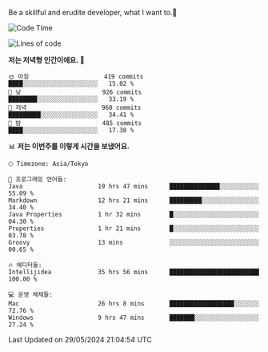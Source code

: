 Be a skillful and erudite developer, what I want to.👶

<!--START_SECTION:waka-->
![Code Time](http://img.shields.io/badge/Code%20Time-857%20hrs%2056%20mins-blue)

![Lines of code](https://img.shields.io/badge/%EC%A0%80%EB%8A%94%20%EC%97%AC%ED%83%9C%EA%B9%8C%EC%A7%80%20-2.1%20million%20%EC%A4%84%EC%9D%98%20%EC%BD%94%EB%93%9C%EB%A5%BC%20%EC%9E%91%EC%84%B1%ED%96%88%EC%96%B4%EC%9A%94.-blue)

**저는 저녁형 인간이에요. 🦉** 

```text
🌞 아침                     419 commits         ████░░░░░░░░░░░░░░░░░░░░░   15.02 % 
🌆 낮　                     926 commits         ████████░░░░░░░░░░░░░░░░░   33.19 % 
🌃 저녁                     960 commits         █████████░░░░░░░░░░░░░░░░   34.41 % 
🌙 밤　                     485 commits         ████░░░░░░░░░░░░░░░░░░░░░   17.38 % 
```


📊 **저는 이번주를 이렇게 시간을 보냈어요.** 

```text
🕑︎ Timezone: Asia/Tokyo

💬 프로그래밍 언어들: 
Java                     19 hrs 47 mins      ██████████████░░░░░░░░░░░   55.09 % 
Markdown                 12 hrs 21 mins      █████████░░░░░░░░░░░░░░░░   34.40 % 
Java Properties          1 hr 32 mins        █░░░░░░░░░░░░░░░░░░░░░░░░   04.30 % 
Properties               1 hr 21 mins        █░░░░░░░░░░░░░░░░░░░░░░░░   03.78 % 
Groovy                   13 mins             ░░░░░░░░░░░░░░░░░░░░░░░░░   00.65 % 

🔥 에디터들: 
Intellijidea             35 hrs 56 mins      █████████████████████████   100.00 % 

💻 운영 체제들: 
Mac                      26 hrs 8 mins       ██████████████████░░░░░░░   72.76 % 
Windows                  9 hrs 47 mins       ███████░░░░░░░░░░░░░░░░░░   27.24 % 
```


 Last Updated on 29/05/2024 21:04:54 UTC
<!--END_SECTION:waka-->
